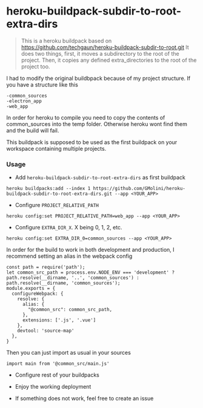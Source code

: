# heroku-buildpack-subdir-to-root-extra-dirs

> This is a heroku buildpack based on https://github.com/techgaun/heroku-buildpack-subdir-to-root.git It does two things, first, it moves a subdirectory to the root of the project. Then, it copies any defined extra_directories to the root of the project too.

I had to modify the original buildbpack because of my project structure. If you have a structure like this
```
-common_sources
-electron_app
-web_app
```

In order for heroku to compile you need to copy the contents of common_sources into the temp folder. Otherwise heroku wont find them and the build will fail.

This buildpack is supposed to be used as the first buildpack
on your workspace containing multiple projects.

### Usage

- Add `heroku-buildpack-subdir-to-root-extra-dirs` as first buildpack

```
heroku buildpacks:add --index 1 https://github.com/GMolini/heroku-buildpack-subdir-to-root-extra-dirs.git --app <YOUR_APP>
```

- Configure `PROJECT_RELATIVE_PATH`

```
heroku config:set PROJECT_RELATIVE_PATH=web_app --app <YOUR_APP>
```

- Configure `EXTRA_DIR_X`. X being 0, 1, 2, etc.
```
heroku config:set EXTRA_DIR_0=common_sources --app <YOUR_APP>
```

In order for the build to work in both development and production, I recommend setting an alias in the webpack config
```
const path = require('path');
let common_src_path = process.env.NODE_ENV === 'development' ? path.resolve(__dirname, '..', 'common_sources') : path.resolve(__dirname, 'common_sources');
module.exports = {
  configureWebpack: {
    resolve: {
      alias: {
        "@common_src": common_src_path,
      },
      extensions: ['.js', '.vue']
    },
    devtool: 'source-map'
  },
}
```

Then you can just import as usual in your sources
```
import main from '@common_src/main.js'
```

- Configure rest of your buildpacks

- Enjoy the working deployment

- If something does not work, feel free to create an issue
